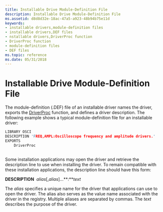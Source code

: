 ```yaml
---
title: Installable Drive Module-Definition File
description: Installable Drive Module-Definition File
ms.assetid: d8d8d32e-18ac-47a5-a923-48b94b75e11d
keywords:
- installable drivers,module-definition files
- installable drivers,DEF files
- nstallable drivers,DriverProc function
- DriverProc function
- module-definition files
- DEF files
ms.topic: reference
ms.date: 05/31/2018
---
```


# Installable Drive Module-Definition File

The module-definition (.DEF) file of an installable driver names the driver, exports the [DriverProc](/windows/win32/api/mmiscapi/nc-mmiscapi-driverproc) function, and defines a driver description. The following example shows a typical module-definition file for an installable driver:


```C++
LIBRARY OSCI 
DESCRIPTION 'FREQ,AMPL:Oscilloscope frequency and amplitude drivers.'
EXPORTS
    DriverProc
 
```



Some installation applications may open the driver and retrieve the description line to use when installing the driver. To remain compatible with these installation applications, the description line should have this form:

**DESCRIPTION**  *alias*\[,*alias*\]...**:***text*

The *alias* specifies a unique name for the driver that applications can use to open the driver. The alias also serves as the value name associated with the driver in the registry. Multiple aliases are separated by commas. The *text* describes the purpose of the driver.

 

 
